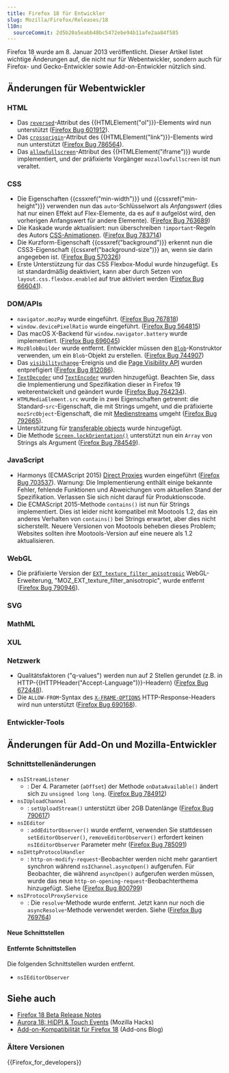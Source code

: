 ```yaml
---
title: Firefox 18 für Entwickler
slug: Mozilla/Firefox/Releases/18
l10n:
  sourceCommit: 2d5b20a5eabb48bc5472ebe94b11afe2aa84f585
---
```


Firefox 18 wurde am 8. Januar 2013 veröffentlicht. Dieser Artikel listet wichtige Änderungen auf, die nicht nur für Webentwickler, sondern auch für Firefox- und Gecko-Entwickler sowie Add-on-Entwickler nützlich sind.

## Änderungen für Webentwickler

### HTML

- Das [`reversed`](/de/docs/Web/HTML/Reference/Elements/ol#reversed)-Attribut des {{HTMLElement("ol")}}-Elements wird nun unterstützt ([Firefox Bug 601912](https://bugzil.la/601912)).
- Das [`crossorigin`](/de/docs/Web/HTML/Reference/Elements/link#crossorigin)-Attribut des {{HTMLElement("link")}}-Elements wird nun unterstützt ([Firefox Bug 786564](https://bugzil.la/786564)).
- Das [`allowfullscreen`](/de/docs/Web/HTML/Reference/Elements/iframe#allowfullscreen)-Attribut des {{HTMLElement("iframe")}} wurde implementiert, und der präfixierte Vorgänger `mozallowfullscreen` ist nun veraltet.

### CSS

- Die Eigenschaften {{cssxref("min-width")}} und {{cssxref("min-height")}} verwenden nun das `auto`-Schlüsselwort als _Anfangswert_ (dies hat nur einen Effekt auf Flex-Elemente, da es auf `0` aufgelöst wird, den vorherigen Anfangswert für andere Elemente). ([Firefox Bug 763689](https://bugzil.la/763689))
- Die Kaskade wurde aktualisiert: nun überschreiben `!important`-Regeln des Autors [CSS-Animationen](/de/docs/Web/CSS/CSS_animations/Using_CSS_animations). ([Firefox Bug 783714](https://bugzil.la/783714))
- Die Kurzform-Eigenschaft {{cssxref("background")}} erkennt nun die CSS3-Eigenschaft {{cssxref("background-size")}} an, wenn sie darin angegeben ist. ([Firefox Bug 570326](https://bugzil.la/570326))
- Erste Unterstützung für das CSS Flexbox-Modul wurde hinzugefügt. Es ist standardmäßig deaktiviert, kann aber durch Setzen von `layout.css.flexbox.enabled` auf true aktiviert werden ([Firefox Bug 666041](https://bugzil.la/666041)).

### DOM/APIs

- `navigator.mozPay` wurde eingeführt. ([Firefox Bug 767818](https://bugzil.la/767818))
- `window.devicePixelRatio` wurde eingeführt. ([Firefox Bug 564815](https://bugzil.la/564815))
- Das macOS X-Backend für `window.navigator.battery` wurde implementiert. ([Firefox Bug 696045](https://bugzil.la/696045))
- `MozBlobBuilder` wurde entfernt. Entwickler müssen den [`Blob`](/de/docs/Web/API/Blob)-Konstruktor verwenden, um ein `Blob`-Objekt zu erstellen. ([Firefox Bug 744907](https://bugzil.la/744907))
- Das [`visibilitychange`](/de/docs/Web/API/Document/visibilitychange_event)-Ereignis und die [Page Visibility API](/de/docs/Web/API/Page_Visibility_API) wurden entprefigiert ([Firefox Bug 812086](https://bugzil.la/812086)).
- [`TextDecoder`](/de/docs/Web/API/TextDecoder) und [`TextEncoder`](/de/docs/Web/API/TextEncoder) wurden hinzugefügt. Beachten Sie, dass die Implementierung und Spezifikation dieser in Firefox 19 weiterentwickelt und geändert wurde ([Firefox Bug 764234](https://bugzil.la/764234)).
- `HTMLMediaElement.src` wurde in zwei Eigenschaften getrennt: die Standard-`src`-Eigenschaft, die mit Strings umgeht, und die präfixierte `mozSrcObject`-Eigenschaft, die mit [Medienstreams](/de/docs/Web/API/Media_Capture_and_Streams_API) umgeht ([Firefox Bug 792665](https://bugzil.la/792665)).
- Unterstützung für [transferable objects](/de/docs/Web/API/Web_Workers_API/Transferable_objects) wurde hinzugefügt.
- Die Methode [`Screen.lockOrientation()`](/de/docs/Web/API/Screen/lockOrientation) unterstützt nun ein `Array` von Strings als Argument ([Firefox Bug 784549](https://bugzil.la/784549)).

### JavaScript

- Harmonys (ECMAScript 2015) [Direct Proxies](/de/docs/Web/JavaScript/Reference/Global_Objects/Proxy) wurden eingeführt ([Firefox Bug 703537](https://bugzil.la/703537)). Warnung: Die Implementierung enthält einige bekannte Fehler, fehlende Funktionen und Abweichungen vom aktuellen Stand der Spezifikation. Verlassen Sie sich nicht darauf für Produktionscode.
- Die ECMAScript 2015-Methode `contains()` ist nun für Strings implementiert. Dies ist leider nicht kompatibel mit Mootools 1.2, das ein anderes Verhalten von `contains()` bei Strings erwartet, aber dies nicht sicherstellt. Neuere Versionen von Mootools beheben dieses Problem; Websites sollten ihre Mootools-Version auf eine neuere als 1.2 aktualisieren.

### WebGL

- Die präfixierte Version der [`EXT_texture_filter_anisotropic`](/de/docs/Web/API/EXT_texture_filter_anisotropic) WebGL-Erweiterung, "MOZ_EXT_texture_filter_anisotropic", wurde entfernt ([Firefox Bug 790946](https://bugzil.la/790946)).

### SVG

### MathML

### XUL

### Netzwerk

- Qualitätsfaktoren ("q-values") werden nun auf 2 Stellen gerundet (z.B. in HTTP-{{HTTPHeader("Accept-Language")}}-Headern) ([Firefox Bug 672448](https://bugzil.la/672448)).
- Die `ALLOW-FROM`-Syntax des [`X-FRAME-OPTIONS`](/de/docs/Web/HTTP/Reference/Headers/X-Frame-Options) HTTP-Response-Headers wird nun unterstützt ([Firefox Bug 690168](https://bugzil.la/690168)).

### Entwickler-Tools

## Änderungen für Add-On und Mozilla-Entwickler

### Schnittstellenänderungen

- `nsIStreamListener`
  - : Der 4. Parameter (`aOffset`) der Methode `onDataAvailable()` ändert sich zu `unsigned long long`. ([Firefox Bug 784912](https://bugzil.la/784912))
- `nsIUploadChannel`
  - : `setUploadStream()` unterstützt über 2GB Datenlänge ([Firefox Bug 790617](https://bugzil.la/790617))
- `nsIEditor`
  - : `addEditorObserver()` wurde entfernt, verwenden Sie stattdessen `setEditorObserver()`, `removeEditorObserver()` erfordert keinen `nsIEditorObserver` Parameter mehr ([Firefox Bug 785091](https://bugzil.la/785091))
- `nsIHttpProtocolHandler`
  - : `http-on-modify-request`-Beobachter werden nicht mehr garantiert synchron während `nsIChannel.asyncOpen()` aufgerufen.
    Für Beobachter, die während `asyncOpen()` aufgerufen werden müssen, wurde das neue `http-on-opening-request`-Beobachterthema hinzugefügt. Siehe ([Firefox Bug 800799](https://bugzil.la/800799))
- `nsIProtocolProxyService`
  - : Die `resolve`-Methode wurde entfernt. Jetzt kann nur noch die `asyncResolve`-Methode verwendet werden. Siehe ([Firefox Bug 769764](https://bugzil.la/769764))

#### Neue Schnittstellen

#### Entfernte Schnittstellen

Die folgenden Schnittstellen wurden entfernt.

- `nsIEditorObserver`

## Siehe auch

- [Firefox 18 Beta Release Notes](https://website-archive.mozilla.org/www.mozilla.org/firefox_releasenotes/en-us/firefox/18.0beta/releasenotes/)
- [Aurora 18: HiDPI & Touch Events](https://hacks.mozilla.org/2012/10/aurora-18-hidpi-touch-events/) (Mozilla Hacks)
- [Add-on-Kompatibilität für Firefox 18](https://blog.mozilla.org/addons/2012/12/28/compatibility-for-firefox-18/) (Add-ons Blog)

### Ältere Versionen

{{Firefox_for_developers}}
